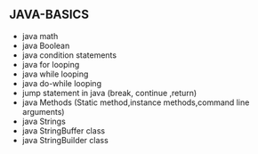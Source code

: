 ## JAVA-BASICS 
* java math 
* java Boolean      
* java condition statements 
* java for looping 
* java while looping     
* java do-while looping  
* jump statement in java (break, continue ,return)
* java Methods (Static method,instance methods,command line arguments)
* java Strings  
* java  StringBuffer class       
* java StringBuilder class                 
     
 
